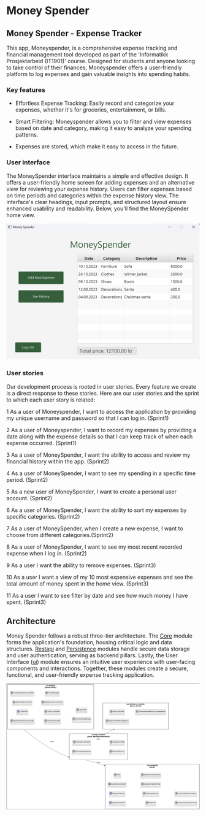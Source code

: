 # Money Spender

## Money Spender - Expense Tracker

This app, Moneyspender, is a comprehensive expense tracking and financial management tool developed as part of the 'Informatikk Prosjektarbeid (IT1901)' course. Designed for students and anyone looking to take control of their finances, Moneyspender offers a user-friendly platform to log expenses and gain valuable insights into spending habits.

### Key features

- Effortless Expense Tracking: Easily record and categorize your expenses, whether it's for groceries, entertainment, or bills.

- Smart Filtering: Moneyspender allows you to filter and view expenses based on date and category, making it easy to analyze your spending patterns.

- Expenses are stored, which make it easy to access in the future.

### User interface

The MoneySpender interface maintains a simple and effective design. It offers a user-friendly home screen for adding expenses and an alternative view for reviewing your expense history. Users can filter expenses based on time periods and categories within the expense history view. The interface's clear headings, input prompts, and structured layout ensure enhanced usability and readability. Below, you'll find the MoneySpender home view.

![money-spenderApp](../docs/resources/HomeView.png)

### User stories

Our development process is rooted in user stories. Every feature we create is a direct response to these stories. Here are our user stories and the sprint to which each user story is related:

1 As a user of Moneyspender, I want to access the application by providing my unique username and password so that I can log in. (Sprint1)

2 As a user of Moneyspender, I want to record my expenses by providing a date along with the expense details so that I can keep track of when each expense occurred. (Sprint1)

3 As a user of MoneySpender, I want the ability to access and review my financial history within the app. (Sprint2)

4 As a user of MoneySpender, I want to see my spending in a specific time period. (Sprint2)

5 As a new user of MoneySpender, I want to create a personal user account. (Sprint2)

6 As a user of MoneySpender, I want the ability to sort my expenses by specific categories. (Sprint2)

7 As a user of MoneySpender, when I create a new expense, I want to choose from different categories.(Sprint2)

8 As a user of MoneySpender,  I want to see my most recent recorded expense when I log in. (Sprint2)

9 As a user I want the ability to remove expenses. (Sprint3)

10 As a user I want a view of my 10 most expensive expenses and see the total amount of money spent in the home view. (Sprint3)

11 As a user I want to see filter by date and see how much money I have spent. (Sprint3)

## Architecture

Money Spender follows a robust three-tier architecture. The [Core](../money-spender/core/readme.md) module forms the application's foundation, housing critical logic and data structures. [Restapi](../money-spender/restapi/readme.md) and [Persistence](../money-spender/persistence/readme.md) modules handle secure data storage and user authentication, serving as backend pillars. Lastly, the User Interface ([ui](../money-spender/ui/readme.md)) module ensures an intuitive user experience with user-facing components and interactions. Together, these modules create a secure, functional, and user-friendly expense tracking application.

![Packagediagram](../docs/diagrams/PackageDiagram.png)
